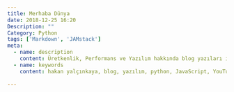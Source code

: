 ```yaml
---
title: Merhaba Dünya
date: 2018-12-25 16:20
Description: ""
Category: Python
tags: ['Markdown', 'JAMstack']
meta:
  - name: description
    content: Üretkenlik, Performans ve Yazılım hakkında blog yazıları içerir. İncelemek için tıklayınız.
  - name: keywords
    content: hakan yalçınkaya, blog, yazılım, python, JavaScript, YouTube
  
---
```


<Title/>

Blog yazma konusu benim için her zaman zor olmuştur. Hepimizin anlatmak istediği birçok konu var. İşlevsel konuları seçmek ve işe yarar konularda yazı yazmak inanılmaz zor geliyor bana. Özellikle konu üretkenlik olunca daha fazla düşünmek zorunda kalıyorum.

## Üretkenlik, Performans ve Yazılım
Blog yazılarımı hazırlarken üretkenlik, kişisel performans, bize sağlanan ortamı daha iyi kulllanmak ve bunların sonucu olarak yazılım dünyasındaki yeniliklerden bahsetmeye çalışacağım.


## Hangi Konuda Uzman Olursan Ol, Hemen Markdown Kullanmaya Başla
Bilgisayarını çok az kullanan bir kullanıcı bile olsan birşeyler yazmak istediğinde Word gibi seni yazı yazmaktan uzaklaşacak bir programdan uzak durup daha sade, seni sadece yazı yazmaya itecek bir Markdown editörü kullanmanı öneririm.

***

::: tip Markdown Nedir?
Markdown HTML etiketleri olmadan(down) yazı yazmayı sağlayan bir sistemdir. Normalde Web tabanlı bir yazı yazmıyor olsanız bile aslında teoride HTML etiketleri kullanarak yazı yazarsınız. Bunu uzun uzun anlatmak yerine Markdown editörlerini inceleyip ufak ufak konuya göz kırpmaya çalışın. Markdown temelde tek bir amaca hizmet eder;
**Sadece yazı yazma ortamı sağlamak**
:::

***

::: warning Bu Site VuePress ile Geliştirildi
Bu site statik web sitelerini barındırmak için geliştirilen gitpages ve Markdown + Vue'nin gücünü kullanan VuePress ile geliştirildi. Ama yinede macera biraz uzun :) ilk önce **Jekyll** daha sonra da **Jinja2**'yi kullanan **Pelican**'i kullandım. Pelican; Python ve Jinja2'nin sağladığı avantajlar için harika bir tercihti ama static pages ve JavaSciprt'in gücünü sizinde keşfedebilmeniz için siteyi tamamen FrontEnd teknolojisine geçirmenin daha iyi olacağına karar verdim.
:::
<Footer/>

<!--
#### Etiketler
<ul>
	<li v-for="item in $page.frontmatter.tags">{{ item }}</li>
</ul>

-->
